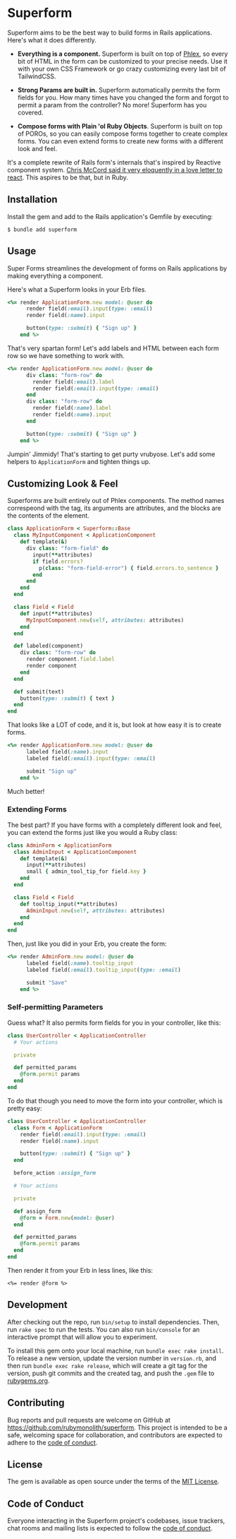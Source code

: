 # Superform

Superform aims to be the best way to build forms in Rails applications. Here's what it does differently.

* **Everything is a component.** Superform is built on top of [Phlex](https://phlex.fun), so every bit of HTML in the form can be customized to your precise needs. Use it with your own CSS Framework or go crazy customizing every last bit of TailwindCSS.

* **Strong Params are built in.** Superform automatically permits the form fields for you. How many times have you changed the form and forgot to permit a param from the controller? No more! Superform has you covered.

* **Compose forms with Plain 'ol Ruby Objects**. Superform is built on top of POROs, so you can easily compose forms together to create complex forms. You can even extend forms to create new forms with a different look and feel.

It's a complete rewrite of Rails form's internals that's inspired by Reactive component system. [Chris McCord said it very eloquently in a love letter to react](https://fly.io/blog/love-letter-react/). This aspires to be that, but in Ruby.

## Installation

Install the gem and add to the Rails application's Gemfile by executing:

    $ bundle add superform

## Usage

Super Forms streamlines the development of forms on Rails applications by making everything a component.

Here's what a Superform looks in your Erb files.

```ruby
<%= render ApplicationForm.new model: @user do
      render field(:email).input(type: :email)
      render field(:name).input

      button(type: :submit) { "Sign up" }
    end %>
```

That's very spartan form! Let's add labels and HTML between each form row so we have something to work with.

```ruby
<%= render ApplicationForm.new model: @user do
      div class: "form-row" do
        render field(:email).label
        render field(:email).input(type: :email)
      end
      div class: "form-row" do
        render field(:name).label
        render field(:name).input
      end

      button(type: :submit) { "Sign up" }
    end %>
```

Jumpin' Jimmidy! That's starting to get purty vrubyose. Let's add some helpers to `ApplicationForm` and tighten things up.

## Customizing Look & Feel

Superforms are built entirely out of Phlex components. The method names correspeond with the tag, its arguments are attributes, and the blocks are the contents of the element.

```ruby
class ApplicationForm < Superform::Base
  class MyInputComponent < ApplicationComponent
    def template(&)
      div class: "form-field" do
        input(**attributes)
        if field.errors?
          p(class: "form-field-error") { field.errors.to_sentence }
        end
      end
    end
  end

  class Field < Field
    def input(**attributes)
      MyInputComponent.new(self, attributes: attributes)
    end
  end

  def labeled(component)
    div class: "form-row" do
      render component.field.label
      render component
    end
  end

  def submit(text)
    button(type: :submit) { text }
  end
end
```

That looks like a LOT of code, and it is, but look at how easy it is to create forms.

```ruby
<%= render ApplicationForm.new model: @user do
      labeled field(:name).input
      labeled field(:email).input(type: :email)

      submit "Sign up"
    end %>
```

Much better!

### Extending Forms

The best part? If you have forms with a completely different look and feel, you can extend the forms just like you would a Ruby class:

```ruby
class AdminForm < ApplicationForm
  class AdminInput < ApplicationComponent
    def template(&)
      input(**attributes)
      small { admin_tool_tip_for field.key }
    end
  end

  class Field < Field
    def tooltip_input(**attributes)
      AdminInput.new(self, attributes: attributes)
    end
  end
end
```

Then, just like you did in your Erb, you create the form:

```ruby
<%= render AdminForm.new model: @user do
      labeled field(:name).tooltip_input
      labeled field(:email).tooltip_input(type: :email)

      submit "Save"
    end %>
```

### Self-permitting Parameters

Guess what? It also permits form fields for you in your controller, like this:

```ruby
class UserController < ApplicationController
  # Your actions

  private

  def permitted_params
    @form.permit params
  end
end
```

To do that though you need to move the form into your controller, which is pretty easy:

```ruby
class UserController < ApplicationController
  class Form < ApplicationForm
    render field(:email).input(type: :email)
    render field(:name).input

    button(type: :submit) { "Sign up" }
  end

  before_action :assign_form

  # Your actions

  private

  def assign_form
    @form = Form.new(model: @user)
  end

  def permitted_params
    @form.permit params
  end
end
```

Then render it from your Erb in less lines, like this:

```
<%= render @form %>
```

## Development

After checking out the repo, run `bin/setup` to install dependencies. Then, run `rake spec` to run the tests. You can also run `bin/console` for an interactive prompt that will allow you to experiment.

To install this gem onto your local machine, run `bundle exec rake install`. To release a new version, update the version number in `version.rb`, and then run `bundle exec rake release`, which will create a git tag for the version, push git commits and the created tag, and push the `.gem` file to [rubygems.org](https://rubygems.org).

## Contributing

Bug reports and pull requests are welcome on GitHub at https://github.com/rubymonolith/superform. This project is intended to be a safe, welcoming space for collaboration, and contributors are expected to adhere to the [code of conduct](https://github.com/rubymonolith/superform/blob/main/CODE_OF_CONDUCT.md).

## License

The gem is available as open source under the terms of the [MIT License](https://opensource.org/licenses/MIT).

## Code of Conduct

Everyone interacting in the Superform project's codebases, issue trackers, chat rooms and mailing lists is expected to follow the [code of conduct](https://github.com/rubymonolith/superform/blob/main/CODE_OF_CONDUCT.md).
